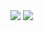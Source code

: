 <img src="https://capsule-render.vercel.app/api?type=wave&color=auto&height=300&section=header&text=seunghoon%20GitHub&fontSize=90" />
<img src="https://img.shields.io/badge/Python-20232a.svg?style=for-the-badge&logo=3776AB&logoColor=61DAFB" />
